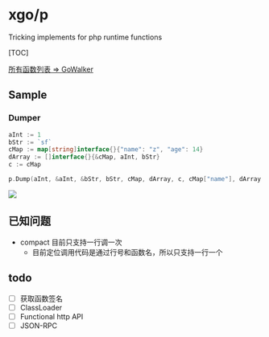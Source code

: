 # xgo/p

Tricking implements for php runtime functions


[TOC]

[所有函数列表 => GoWalker](https://gowalker.org/github.com/Kretech/xgo/p)

## Sample

### Dumper

```go
aInt := 1
bStr := `sf`
cMap := map[string]interface{}{"name": "z", "age": 14}
dArray := []interface{}{&cMap, aInt, bStr}
c := cMap

p.Dump(aInt, &aInt, &bStr, bStr, cMap, dArray, c, cMap["name"], dArray[2], dArray[aInt])
```

![](https://i.loli.net/2019/03/14/5c8a541bd8497.png)

## 已知问题

- compact 目前只支持一行调一次
	- 目前定位调用代码是通过行号和函数名，所以只支持一行一个

## todo

- [ ] 获取函数签名
- [ ] ClassLoader
- [ ] Functional http API
- [ ] JSON-RPC
